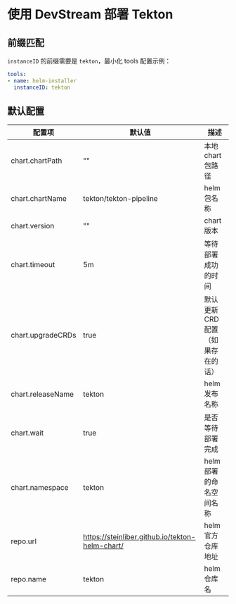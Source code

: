# 使用 DevStream 部署 Tekton

## 前缀匹配

`instanceID` 的前缀需要是 `tekton`，最小化 tools 配置示例：

```yaml
tools:
- name: helm-installer
  instanceID: tekton
```

## 默认配置

| 配置项              | 默认值                                           | 描述                                 |
| ----               | ----                                            | ----                                |
| chart.chartPath    | ""                                              | 本地 chart 包路径                     |
| chart.chartName    | tekton/tekton-pipeline                          | helm 包名称                          |
| chart.version      | ""                                              | chart 版本                           |
| chart.timeout      | 5m                                              | 等待部署成功的时间                     |
| chart.upgradeCRDs  | true                                            | 默认更新 CRD 配置（如果存在的话）        |
| chart.releaseName  | tekton                                          | helm 发布名称                        |
| chart.wait         | true                                            | 是否等待部署完成                      |
| chart.namespace    | tekton                                          | helm 部署的命名空间名称                |
| repo.url           | https://steinliber.github.io/tekton-helm-chart/ | helm 官方仓库地址                     |
| repo.name          | tekton                                          | helm 仓库名                          |
